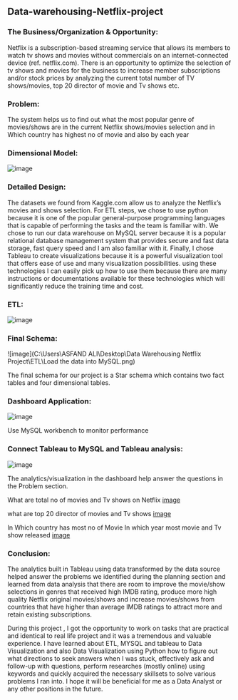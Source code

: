## Data-warehousing-Netflix-project

### The Business/Organization & Opportunity: <br/>
Netflix is a subscription-based streaming service that allows its members to watch tv shows and movies without commercials on an internet-connected device (ref. netflix.com). There is an opportunity to optimize the selection of tv shows and movies for the business to increase member subscriptions and/or stock prices by analyzing the current total number  of TV shows/movies, top 20 director of movie and Tv shows etc.

### Problem: <br/>
The system helps us to find out what the most popular genre of movies/shows are in the current Netflix shows/movies selection and in Which country has highest no of movie and also by each year 

### Dimensional Model: <br/>
![image](http://localhost:8891/view/Desktop/Data%20Warehousing%20Netflix%20Project/Dimensional%20model.png)


### Detailed Design: <br/>
The datasets we found from Kaggle.com allow us to analyze the Netflix’s movies and shows selection. For ETL steps, we chose to use python because it is one of the popular general-purpose programming languages that is capable of performing the tasks and the team is familiar with. We chose to run our data warehouse on MySQL server because it is a popular relational database management system that provides secure and fast data storage, fast query speed and I am also familiar with it. Finally, I chose Tableau to create visualizations because it is a powerful visualization tool that offers ease of use and many visualization possibilities.  using these technologies I can easily pick up how to use them because there are many instructions or documentations available for these technologies which will significantly reduce the training time and cost.

### ETL: <br/>
![image](https://user-images.githubusercontent.com/27581761/115129599-7c67b380-9fb5-11eb-90ea-bbc4f069d5d5.png) <br/>

### Final Schema: <br/>
![image](C:\Users\ASFAND ALI\Desktop\Data Warehousing Netflix Project\ETL\Load the data into MySQL.png)

The final schema for our project is a Star schema which contains two fact tables and four dimensional tables. <br/>

### Dashboard Application: <br/>

![image](http://localhost:8889/view/Desktop/Data%20Warehousing%20Netflix%20Project/MYSQL%20Dashboard.png)

Use MySQL workbench to monitor performance <br/>

### Connect Tableau to MySQL and Tableau analysis: <br/>
![image](http://localhost:8890/view/Desktop/Data%20Warehousing%20Netflix%20Project/Screenshot%202024-05-18%20144449.png)

The analytics/visualization in the dashboard help answer the questions in the Problem section.

What are total no of movies and Tv shows on Netflix 
[image](http://localhost:8891/view/Desktop/Data%20Warehousing%20Netflix%20Project/Total%20no%20of%20Movies%20and%20Tv%20shows%20.png)

what are top 20 director of movies and Tv shows
[image](http://localhost:8892/view/Desktop/Data%20Warehousing%20Netflix%20Project/Top%2020%20Direcrors%20.png)

In Which country has most no of Movie In which year most movie and Tv show released 
[image](http://localhost:8892/view/Desktop/Data%20Warehousing%20Netflix%20Project/Highest%20Movie%20by%20Each%20Country%20.png)


### Conclusion: <br/>
The analytics built in Tableau using data transformed by the data source helped answer the problems we identified during the planning section and learned from data analysis that there are room to improve the movie/show selections in genres that received high IMDB rating, produce more high quality Netflix original movies/shows and increase movies/shows from countries that have higher than average IMDB ratings to attract more and retain existing subscriptions. <br/>

During this project , I got the opportunity to work on tasks that are practical and identical to real life project and it was a tremendous and valuable experience. I have learned about ETL, MYSQL and tableau to Data Visualization and also Data Visualization using Python how to figure out what directions to seek answers when I was stuck, effectively ask and follow-up with questions, perform researches (mostly online) using keywords and quickly acquired the necessary skillsets to solve various problems I ran into. I hope it will be beneficial for me as a Data Analyst or any other positions in the future. 

